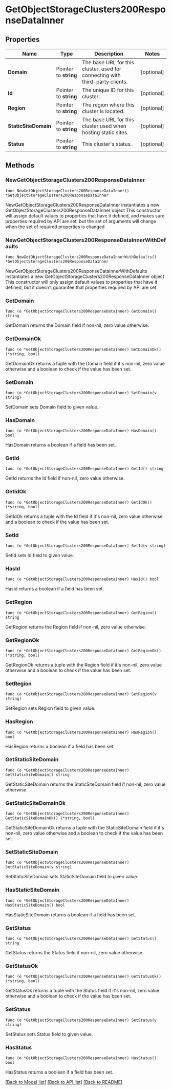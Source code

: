 # GetObjectStorageClusters200ResponseDataInner

## Properties

Name | Type | Description | Notes
------------ | ------------- | ------------- | -------------
**Domain** | Pointer to **string** | The base URL for this cluster, used for connecting with third-party clients. | [optional] 
**Id** | Pointer to **string** | The unique ID for this cluster. | [optional] 
**Region** | Pointer to **string** | The region where this cluster is located. | [optional] 
**StaticSiteDomain** | Pointer to **string** | The base URL for this cluster used when hosting static sites. | [optional] 
**Status** | Pointer to **string** | This cluster&#39;s status. | [optional] 

## Methods

### NewGetObjectStorageClusters200ResponseDataInner

`func NewGetObjectStorageClusters200ResponseDataInner() *GetObjectStorageClusters200ResponseDataInner`

NewGetObjectStorageClusters200ResponseDataInner instantiates a new GetObjectStorageClusters200ResponseDataInner object
This constructor will assign default values to properties that have it defined,
and makes sure properties required by API are set, but the set of arguments
will change when the set of required properties is changed

### NewGetObjectStorageClusters200ResponseDataInnerWithDefaults

`func NewGetObjectStorageClusters200ResponseDataInnerWithDefaults() *GetObjectStorageClusters200ResponseDataInner`

NewGetObjectStorageClusters200ResponseDataInnerWithDefaults instantiates a new GetObjectStorageClusters200ResponseDataInner object
This constructor will only assign default values to properties that have it defined,
but it doesn't guarantee that properties required by API are set

### GetDomain

`func (o *GetObjectStorageClusters200ResponseDataInner) GetDomain() string`

GetDomain returns the Domain field if non-nil, zero value otherwise.

### GetDomainOk

`func (o *GetObjectStorageClusters200ResponseDataInner) GetDomainOk() (*string, bool)`

GetDomainOk returns a tuple with the Domain field if it's non-nil, zero value otherwise
and a boolean to check if the value has been set.

### SetDomain

`func (o *GetObjectStorageClusters200ResponseDataInner) SetDomain(v string)`

SetDomain sets Domain field to given value.

### HasDomain

`func (o *GetObjectStorageClusters200ResponseDataInner) HasDomain() bool`

HasDomain returns a boolean if a field has been set.

### GetId

`func (o *GetObjectStorageClusters200ResponseDataInner) GetId() string`

GetId returns the Id field if non-nil, zero value otherwise.

### GetIdOk

`func (o *GetObjectStorageClusters200ResponseDataInner) GetIdOk() (*string, bool)`

GetIdOk returns a tuple with the Id field if it's non-nil, zero value otherwise
and a boolean to check if the value has been set.

### SetId

`func (o *GetObjectStorageClusters200ResponseDataInner) SetId(v string)`

SetId sets Id field to given value.

### HasId

`func (o *GetObjectStorageClusters200ResponseDataInner) HasId() bool`

HasId returns a boolean if a field has been set.

### GetRegion

`func (o *GetObjectStorageClusters200ResponseDataInner) GetRegion() string`

GetRegion returns the Region field if non-nil, zero value otherwise.

### GetRegionOk

`func (o *GetObjectStorageClusters200ResponseDataInner) GetRegionOk() (*string, bool)`

GetRegionOk returns a tuple with the Region field if it's non-nil, zero value otherwise
and a boolean to check if the value has been set.

### SetRegion

`func (o *GetObjectStorageClusters200ResponseDataInner) SetRegion(v string)`

SetRegion sets Region field to given value.

### HasRegion

`func (o *GetObjectStorageClusters200ResponseDataInner) HasRegion() bool`

HasRegion returns a boolean if a field has been set.

### GetStaticSiteDomain

`func (o *GetObjectStorageClusters200ResponseDataInner) GetStaticSiteDomain() string`

GetStaticSiteDomain returns the StaticSiteDomain field if non-nil, zero value otherwise.

### GetStaticSiteDomainOk

`func (o *GetObjectStorageClusters200ResponseDataInner) GetStaticSiteDomainOk() (*string, bool)`

GetStaticSiteDomainOk returns a tuple with the StaticSiteDomain field if it's non-nil, zero value otherwise
and a boolean to check if the value has been set.

### SetStaticSiteDomain

`func (o *GetObjectStorageClusters200ResponseDataInner) SetStaticSiteDomain(v string)`

SetStaticSiteDomain sets StaticSiteDomain field to given value.

### HasStaticSiteDomain

`func (o *GetObjectStorageClusters200ResponseDataInner) HasStaticSiteDomain() bool`

HasStaticSiteDomain returns a boolean if a field has been set.

### GetStatus

`func (o *GetObjectStorageClusters200ResponseDataInner) GetStatus() string`

GetStatus returns the Status field if non-nil, zero value otherwise.

### GetStatusOk

`func (o *GetObjectStorageClusters200ResponseDataInner) GetStatusOk() (*string, bool)`

GetStatusOk returns a tuple with the Status field if it's non-nil, zero value otherwise
and a boolean to check if the value has been set.

### SetStatus

`func (o *GetObjectStorageClusters200ResponseDataInner) SetStatus(v string)`

SetStatus sets Status field to given value.

### HasStatus

`func (o *GetObjectStorageClusters200ResponseDataInner) HasStatus() bool`

HasStatus returns a boolean if a field has been set.


[[Back to Model list]](../README.md#documentation-for-models) [[Back to API list]](../README.md#documentation-for-api-endpoints) [[Back to README]](../README.md)


